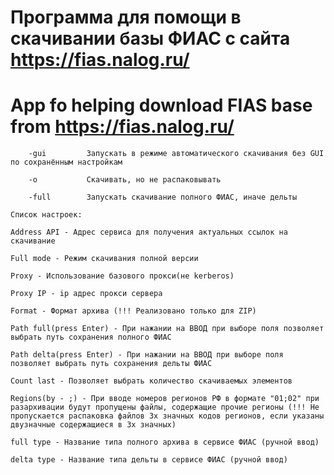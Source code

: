 # Программа для помощи в скачивании базы ФИАС с сайта https://fias.nalog.ru/
# App fo helping download FIAS base from https://fias.nalog.ru/
	
		-gui         Запускать в режиме автоматического скачивания без GUI по сохранённым настройкам

		-o           Скачивать, но не распаковывать

		-full        Запускать скачивание полного ФИАС, иначе дельты

	Список настроек:

	Address API - Адрес сервиса для получения актуальных ссылок на скачивание

	Full mode - Режим скачивания полной версии

	Proxy - Использование базового прокси(не kerberos)

	Proxy IP - ip адрес прокси сервера

	Format - Формат архива (!!! Реализовано только для ZIP)

	Path full(press Enter) - При нажании на ВВОД при выборе поля позволяет выбрать путь сохранения полного ФИАС

	Path delta(press Enter) - При нажании на ВВОД при выборе поля позволяет выбрать путь сохранения дельты ФИАС

	Count last - Позволяет выбрать количество скачиваемых элементов

	Regions(by - ;) - При вводе номеров регионов РФ в формате "01;02" при разархивации будут пропущены файлы, содержащие прочие регионы (!!! Не пропускается распаковка файлов 3х значных кодов регионов, если указаны двузначные содержащиеся в 3х значных)

	full type - Название типа полного архива в сервисе ФИАС (ручной ввод)

	delta type - Название типа дельты в сервисе ФИАС (ручной ввод)
